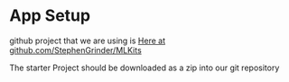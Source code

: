 # App Setup

github project that we are using is
[Here at github.com/StephenGrinder/MLKits](www.github.com/StephenGrinder/MLKits)

The starter Project should be downloaded as a zip into our git repository
